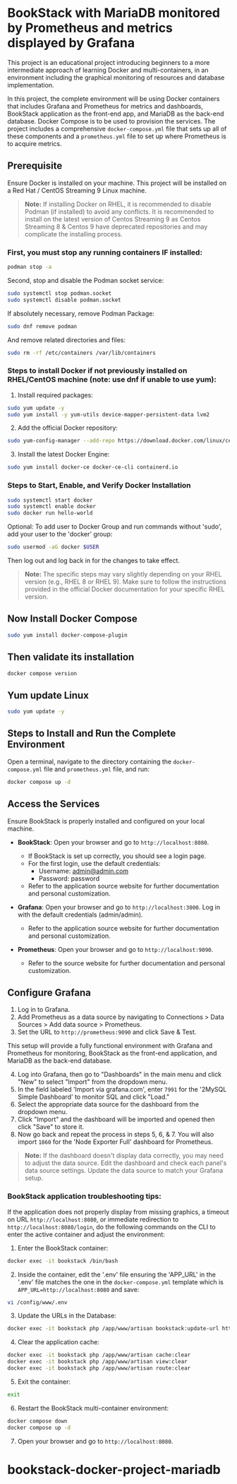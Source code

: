 # BookStack with MariaDB monitored by Prometheus and metrics displayed by Grafana

This project is an educational project introducing beginners to a more intermediate approach of learning Docker and multi-containers, in an environment including the graphical monitoring of resources and database implementation.

In this project, the complete environment will be using Docker containers that includes Grafana and Prometheus for metrics and dashboards, BookStack application as the front-end app, and MariaDB as the back-end database. Docker Compose is to be used to provision the services. The project includes a comprehensive `docker-compose.yml` file that sets up all of these components and a `prometheus.yml` file to set up where Prometheus is to acquire metrics.

## Prerequisite

Ensure Docker is installed on your machine. This project will be installed on a Red Hat / CentOS Streaming 9 Linux machine.

> **Note:** If installing Docker on RHEL, it is recommended to disable Podman (if installed) to avoid any conflicts. It is recommended to install on the latest version of Centos Streaming 9 as Centos Streaming 8 & Centos 9 have deprecated repositories and may complicate the installing process.

### First, you must stop any running containers IF installed:

```bash
podman stop -a
```

Second, stop and disable the Podman socket service:

```bash
sudo systemctl stop podman.socket
sudo systemctl disable podman.socket
```

If absolutely necessary, remove Podman Package:

```bash
sudo dnf remove podman
```

And remove related directories and files:

```bash
sudo rm -rf /etc/containers /var/lib/containers
```

### Steps to install Docker if not previously installed on RHEL/CentOS machine (note: use dnf if unable to use yum):

1. Install required packages:

```bash
sudo yum update -y
sudo yum install -y yum-utils device-mapper-persistent-data lvm2
```

2. Add the official Docker repository:

```bash
sudo yum-config-manager --add-repo https://download.docker.com/linux/centos/docker-ce.repo
```

3. Install the latest Docker Engine:

```bash
sudo yum install docker-ce docker-ce-cli containerd.io
```

### Steps to Start, Enable, and Verify Docker Installation

```bash
sudo systemctl start docker
sudo systemctl enable docker
sudo docker run hello-world
```

Optional: To add user to Docker Group and run commands without 'sudo', add your user to the 'docker' group:

```bash
sudo usermod -aG docker $USER
```

Then log out and log back in for the changes to take effect.

> **Note:** The specific steps may vary slightly depending on your RHEL version (e.g., RHEL 8 or RHEL 9). Make sure to follow the instructions provided in the official Docker documentation for your specific RHEL version.

## Now Install Docker Compose

```bash
sudo yum install docker-compose-plugin
```

## Then validate its installation

```bash
docker compose version
```

## Yum update Linux

```bash
sudo yum update -y
```

## Steps to Install and Run the Complete Environment

Open a terminal, navigate to the directory containing the `docker-compose.yml` file and `prometheus.yml` file, and run:

```bash
docker compose up -d
```

## Access the Services

Ensure BookStack is properly installed and configured on your local machine.

- **BookStack**: Open your browser and go to `http://localhost:8080`.
  - If BookStack is set up correctly, you should see a login page.
  - For the first login, use the default credentials:
    - Username: admin@admin.com
    - Password: password
  - Refer to the application source website for further documentation and personal customization.

- **Grafana**: Open your browser and go to `http://localhost:3000`. Log in with the default credentials (admin/admin).
  - Refer to the application source website for further documentation and personal customization.

- **Prometheus**: Open your browser and go to `http://localhost:9090`.
  - Refer to the source website for further documentation and personal customization.

## Configure Grafana

1. Log in to Grafana.
2. Add Prometheus as a data source by navigating to Connections > Data Sources > Add data source > Prometheus.
3. Set the URL to `http://prometheus:9090` and click Save & Test.

This setup will provide a fully functional environment with Grafana and Prometheus for monitoring, BookStack as the front-end application, and MariaDB as the back-end database.

4. Log into Grafana, then go to "Dashboards" in the main menu and click "New" to select "Import" from the dropdown menu.
5. In the field labeled 'Import via grafana.com', enter `7991` for the '2MySQL Simple Dashboard' to monitor SQL and click "Load."
6. Select the appropriate data source for the dashboard from the dropdown menu.
7. Click "Import" and the dashboard will be imported and opened then click "Save" to store it.
8. Now go back and repeat the process in steps 5, 6, & 7. You will also import `1860` for the 'Node Exporter Full' dashboard for Prometheus.

> **Note:** If the dashboard doesn't display data correctly, you may need to adjust the data source. Edit the dashboard and check each panel's data source settings. Update the data source to match your Grafana setup.

### BookStack application troubleshooting tips:

If the application does not properly display from missing graphics, a timeout on URL `http://localhost:8080`, or immediate redirection to `http://localhost:8080/login`, do the following commands on the CLI to enter the active container and adjust the environment:

1. Enter the BookStack container:

```bash
docker exec -it bookstack /bin/bash
```

2. Inside the container, edit the '.env' file ensuring the 'APP_URL' in the '.env' file matches the one in the `docker-compose.yml` template which is `APP_URL=http://localhost:8080` and save:

```bash
vi /config/www/.env
```

3. Update the URLs in the Database:

```bash
docker exec -it bookstack php /app/www/artisan bookstack:update-url http://localhost:8080/login http://localhost:8080
```

4. Clear the application cache:

```bash
docker exec -it bookstack php /app/www/artisan cache:clear
docker exec -it bookstack php /app/www/artisan view:clear
docker exec -it bookstack php /app/www/artisan route:clear
```

5. Exit the container:

```bash
exit
```

6. Restart the BookStack multi-container environment:

```bash
docker compose down
docker compose up -d
```

7. Open your browser and go to `http://localhost:8080`.

# bookstack-docker-project-mariadb
